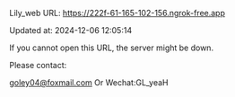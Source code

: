 Lily_web URL: https://222f-61-165-102-156.ngrok-free.app

Updated at: 2024-12-06 12:05:14

If you cannot open this URL, the server might be down.

Please contact: 

goley04@foxmail.com Or Wechat:GL_yeaH